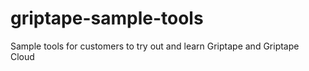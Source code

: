 # griptape-sample-tools
Sample tools for customers to try out and learn Griptape and Griptape Cloud
